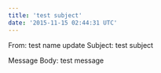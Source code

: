 ```yaml
---
title: 'test subject'
date: '2015-11-15 02:44:31 UTC'
---
```


From: test name update
Subject: test subject

Message Body:
test message
